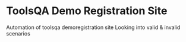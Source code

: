 # ToolsQA Demo Registration Site

Automation of toolsqa demoregistration site
Looking into valid & invalid scenarios
 
